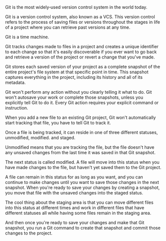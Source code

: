 Git is the most widely‑used version control system in the world today.

Git is a version control system, also known as a VCS. This version control refers to the process of saving files or versions throughout the stages in life of a project where you can retrieve past versions at any time.

Git is a time machine.

Git tracks changes made to files in a project and creates a unique identifier to each change so that it's easily discoverable if you ever want to go back and retrieve a version of the project or revert a change that you've made.

Git stores each saved version of your project as a complete snapshot of the entire project's file system at that specific point in time. This snapshot captures everything in the project, including its history and all of its metadata.

Git won't perform any action without you clearly telling it what to do. Git won't autosave your work or complete those snapshots, unless you explicitly tell Git to do it. Every Git action requires your explicit command or instruction.

When you add a new file to an existing Git project, Git won't automatically start tracking that file, you have to tell Git to track it.

Once a file is being tracked, it can reside in one of three different statuses, unmodified, modified. and staged. 

Unmodified means that you are tracking the file, but the file doesn't have any unsaved changes from the last time it was saved in that Git snapshot.

The next status is called modified. A file will move into this status when you have made changes to the file, but haven't yet saved them to the Git project.

A file can remain in this status for as long as you want, and you can continue to make changes until you want to save those changes in the next snapshot. When you're ready to save your changes by creating a snapshot, you move that file with the unsaved changes into the staged status.

The cool thing about the staging area is that you can move different files into this status at different times and work in different files that have different statuses all while having some files remain in the staging area.

And then once you're ready to save your changes and make that Git snapshot, you run a Git command to create that snapshot and commit those changes to the project.
